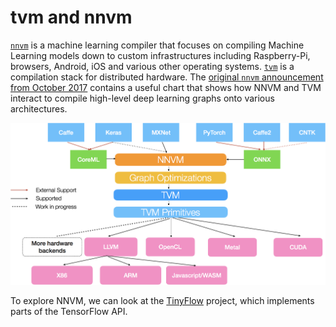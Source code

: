 # tvm and nnvm

[`nnvm`](https://github.com/dmlc/nnvm/) is a machine learning compiler that focuses on compiling Machine Learning models down to custom infrastructures including Raspberry-Pi, browsers, Android, iOS and various other operating systems.  [`tvm`](http://tvmlang.org) is a compilation stack for distributed hardware.  The [original `nnvm` announcement from October 2017](http://tvmlang.org/2017/10/06/nnvm-compiler-announcement.html) contains a useful chart that shows how NNVM and TVM interact to compile high-level deep learning graphs onto various architectures.

![compiler stack](/03_Compilation/01_nnvm/nnvm_compiler_stack.png)

To explore NNVM, we can look at the [TinyFlow](https://github.com/tqchen/tinyflow) project, which implements parts of the TensorFlow API.